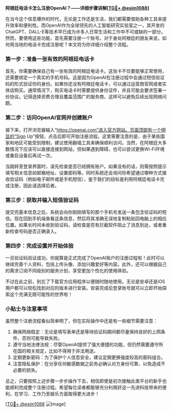 **阿根廷电话卡怎么注册OpenAI？——详细步骤讲解[[TG💪+ @esim1088](https://t.me/s/esim1088)]**

在当今这个信息爆炸的时代，无论是工作还是生活，我们都需要借助各种工具来提升效率和便利性。而OpenAI作为全球领先的人工智能研究实验室之一，其开发的ChatGPT、DALL-E等技术早已成为许多人日常生活和工作中不可或缺的一部分。然而，要使用这些功能，首先需要注册一个账号。对于身处阿根廷的朋友来说，如何用当地的电话卡完成注册呢？本文将为你详细介绍整个流程。

### 第一步：准备一张有效的阿根廷电话卡

首先，你需要确保自己有一张有效的阿根廷电话卡。这张卡不仅要能够正常使用，还需要绑定一个真实的手机号码。这是因为OpenAI在注册过程中会通过短信验证码的形式验证你的身份。如果你还没有阿根廷电话卡，可以通过运营商官网或者实体店购买。通常情况下，购买电话卡时需要提供身份证件，并且可能会要求签署一份协议。记得选择资费合理且覆盖范围广的服务商，这样可以避免后续出现网络问题。

### 第二步：访问OpenAI官网并创建账户

接下来，打开浏览器输入“https://openai.com”进入官方网站。页面顶部有一个明显的“Sign Up”按钮，点击后即可开始注册流程。这里需要注意的是，由于某些国家和地区可能受到限制，建议使用翻墙工具来确保顺利访问。当然，在阿根廷大多数情况下应该可以直接连接到网站，但如果遇到障碍，也可以尝试更换Wi-Fi环境或重启设备后再试一次。

当跳转至登录界面时，请先检查是否已经拥有账户。如果没有的话，则需按照提示填写相关信息如邮箱地址、设置密码等。同时系统还会询问你希望通过哪种方式接收验证码（例如电子邮件或是手机短信），鉴于我们的目标是利用阿根廷电话卡完成注册，因此请选择后者。

### 第三步：获取并输入短信验证码

提交完基本信息之后，系统会向你刚刚填写的那个手机号发送一条包含验证码的短信。现在回到手机端查看这条信息，然后将其准确无误地复制粘贴回电脑上的相应位置。如果长时间未收到验证码，请检查是否有拦截软件阻止了消息到达，或者重新检查号码是否正确录入。

### 第四步：完成设置并开始体验

一旦验证码验证成功，你就算是正式完成了OpenAI账户的注册过程啦！此时可以继续完善个人资料，包括上传头像、添加兴趣爱好等内容。此外，还可以根据自己的需求订阅不同级别的服务计划，享受更加个性化的使用体验。

不过在此之前，别忘了下载官方应用程序以便随时随地使用。无论是安卓还是iOS用户都可以轻松找到对应的版本进行安装。安装完成后登录账号就可以立即开始探索这个充满无限可能性的世界啦！

### 小贴士与注意事项

虽然整个注册流程看似简单明了，但在实际操作中还是有一些细节需要注意：

1. 确保网络稳定：无论是填写表单还是等待验证码期间都尽量保持良好的上网条件，否则可能导致失败。
2. 遵守当地法律法规：尽管OpenAI提供了强大便捷的功能，但仍然需要遵守所在国的相关规定，比如不得用于非法用途。
3. 定期更新密码：为了保护个人信息安全，建议定期更换强度较高的密码组合。
4. 注意隐私保护：在分享任何敏感数据之前务必确认对方身份可靠，以免造成不必要的损失。

总之，只要按照上述步骤一步步操作下去，相信即使是初次接触此类平台的新手也能顺利完成整个注册过程。希望每位读者都能够充分利用好这一先进科技带来的便利，在学习、工作乃至娱乐方面取得更大进步！

[[TG💪+ @esim1088](https://t.me/s/esim1088) ![Image](https://i.postimg.cc/4NQfJmqS/Snipaste-2025-05-13-00-14-12.png)]